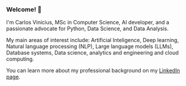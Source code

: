 ### Welcome! 👋

<!--
**viniciuscva/viniciuscva** is a ✨ _special_ ✨ repository because its `README.md` (this file) appears on your GitHub profile.

Here are some ideas to get you started:

- 🔭 I’m currently working on ...
- 🌱 I’m currently learning ...
- 👯 I’m looking to collaborate on ...
- 🤔 I’m looking for help with ...
- 💬 Ask me about ...
- 📫 How to reach me: ...
- 😄 Pronouns: ...
- ⚡ Fun fact: ...
-->

I'm Carlos Vinicius, MSc in Computer Science, AI developer, and a passionate advocate for Python, Data Science, and Data Analysis.

My main areas of interest include: Artificial Inteligence, Deep learning, Natural language processing (NLP), Large language models (LLMs), Database systems, Data science, analytics and engineering and cloud computing.

You can learn more about my professional background on my [LinkedIn page](https://www.linkedin.com/in/vinicius-alves-mm/). 

